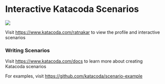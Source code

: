 # Interactive Katacoda Scenarios

[![](http://shields.katacoda.com/katacoda/ratnakar/count.svg)](https://www.katacoda.com/ratnakar "Get your profile on Katacoda.com")

Visit https://www.katacoda.com/ratnakar to view the profile and interactive scenarios

### Writing Scenarios
Visit https://www.katacoda.com/docs to learn more about creating Katacoda scenarios

For examples, visit https://github.com/katacoda/scenario-example
